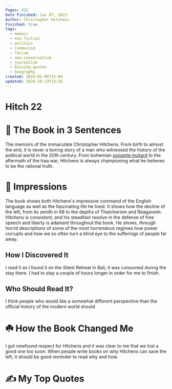 ```yaml
---
Pages: 422
Date Finished: Jun 07, 2023
Author: Christopher Hitchens
Finished: true
tags:
  - memoir
  - non-fiction
  - politics
  - communism
  - facism
  - neo-conservatism
  - journalism
  - missing-quotes
  - biography
created: 2024-01-06T15:04
updated: 2024-10-13T13:10
---
```

# Hitch 22


# 🚀 The Book in 3 Sentences
The memoirs of the immaculate Christopher Hitchens. From birth to almost the end, it is never a boring story of a man who witnessed the history of the political world in the 20th century. From bohemian [soixante-huitard](https://en.wiktionary.org/wiki/soixante-huitard) to the aftermath of the Iraq war, Hitchens is always championing what he believes to be the rational truth. 

# 🎨 Impressions
The book shows both Hitchens's impressive command of the English language as well as the fascinating life he lived. It shows how the decline of the left, from its zenith in 68 to the depths of Thatcherism and Reagansim. Hitchens is consistent, and his steadfast resolve in the defense of free speech and liberty is adamant throughout the book. He shows, through horrid descriptions of some of the most horrendous regimes how power corrupts and how we so often turn a blind eye to the sufferings of people far away. 

## How I Discovered It
I read it as I found it on the Silent Retreat in Bali, it was consumed during the stay there. I had to stay a couple of hours longer in order for me to finish. 

## Who Should Read It?
I think people who would like a somewhat different perspective than the official history of the modern world should 

# ☘️ How the Book Changed Me
I got newfound respect for Hitchens and it was clear to me that we lost a good one too soon. When people write books on why Hitchens can save the left, it should be good reminder to read why and how. 

# ✍️ My Top  Quotes

